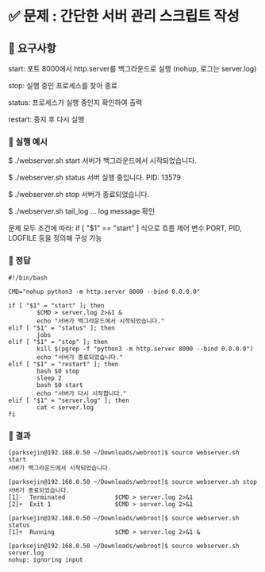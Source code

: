 # ✅ 문제 : 간단한 서버 관리 스크립트 작성
## 🔧 요구사항
start: 포트 8000에서 http.server를 백그라운드로 실행 (nohup, 로그는 server.log)

stop: 실행 중인 프로세스를 찾아 종료

status: 프로세스가 실행 중인지 확인하여 출력

restart: 중지 후 다시 실행

### 🎯 실행 예시
$ ./webserver.sh start
서버가 백그라운드에서 시작되었습니다.

$ ./webserver.sh status
서버 실행 중입니다. PID: 13579

$ ./webserver.sh stop
서버가 종료되었습니다.

$ ./webserver.sh tail_log
… log message 확인

문제 모두 조건에 따라:
if [ "$1" == "start" ] 식으로 흐름 제어
변수 PORT, PID, LOGFILE 등을 정의해 구성 가능

### 🔧 정답

```
#!/bin/bash

CMD="nohup python3 -m http.server 8000 --bind 0.0.0.0"

if [ "$1" = "start" ]; then
        $CMD > server.log 2>&1 &
        echo "서버가 백그라운드에서 시작되었습니다."
elif [ "$1" = "status" ]; then
        jobs
elif [ "$1" = "stop" ]; then
        kill $(pgrep -f "python3 -m http.server 8000 --bind 0.0.0.0")
        echo "서버가 종료되었습니다."
elif [ "$1" = "restart" ]; then
        bash $0 stop
        sleep 2
        bash $0 start
        echo "서버가 다시 시작합니다."
elif [ "$1" = "server.log" ]; then
        cat < server.log
fi
```
### 🔧 결과

```
[parksejin@192.168.0.50 ~/Downloads/webroot]$ source webserver.sh start
서버가 백그라운드에서 시작되었습니다.
```
```
[parksejin@192.168.0.50 ~/Downloads/webroot]$ source webserver.sh stop
서버가 종료되었습니다.
[1]-  Terminated              $CMD > server.log 2>&1
[2]+  Exit 1                  $CMD > server.log 2>&1
```
```
[parksejin@192.168.0.50 ~/Downloads/webroot]$ source webserver.sh status
[1]+  Running                 $CMD > server.log 2>&1 &
```
```
[parksejin@192.168.0.50 ~/Downloads/webroot]$ source webserver.sh server.log
nohup: ignoring input
```